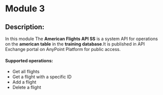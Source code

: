 # Module 3
   ## Description:
   In this module The **American Flights API SS** is a system API for operations on the **american table** in the **training database**.It is published in API Exchange portal on AnyPoint Platform  for public access.

   #### Supported operations:

   - Get all flights
   - Get a flight with a specific ID
   - Add a flight
   - Delete a flight


  

